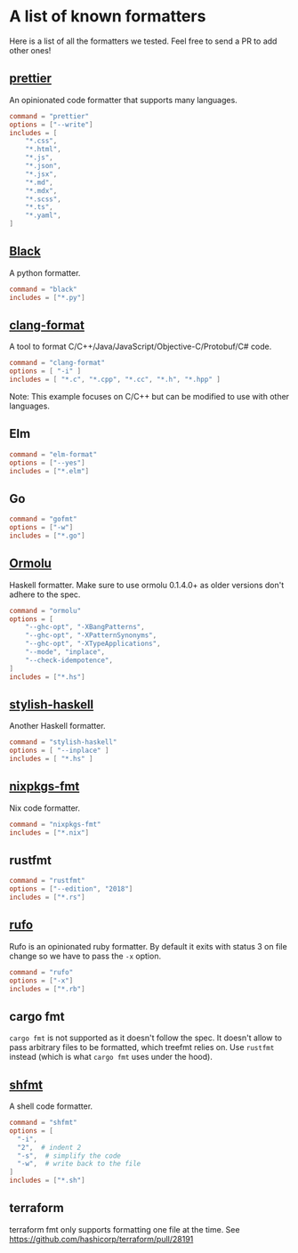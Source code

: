 # A list of known formatters

Here is a list of all the formatters we tested. Feel free to send a PR to add
other ones!

## [prettier](https://prettier.io/)

An opinionated code formatter that supports many languages.

```toml
command = "prettier"
options = ["--write"]
includes = [
    "*.css",
    "*.html",
    "*.js",
    "*.json",
    "*.jsx",
    "*.md",
    "*.mdx",
    "*.scss",
    "*.ts",
    "*.yaml",
]
```

## [Black](https://github.com/psf/black)

A python formatter.

```toml
command = "black"
includes = ["*.py"]
```

## [clang-format](https://clang.llvm.org/docs/ClangFormat.html)

A tool to format C/C++/Java/JavaScript/Objective-C/Protobuf/C# code.

```toml
command = "clang-format"
options = [ "-i" ]
includes = [ "*.c", "*.cpp", "*.cc", "*.h", "*.hpp" ]
```

Note: This example focuses on C/C++ but can be modified to use with other languages.

## Elm

```toml
command = "elm-format"
options = ["--yes"]
includes = ["*.elm"]
```

## Go

```toml
command = "gofmt"
options = ["-w"]
includes = ["*.go"]
```

## [Ormolu](https://github.com/tweag/ormolu)

Haskell formatter. Make sure to use ormolu 0.1.4.0+ as older versions don't
adhere to the spec.

```toml
command = "ormolu"
options = [
    "--ghc-opt", "-XBangPatterns",
    "--ghc-opt", "-XPatternSynonyms",
    "--ghc-opt", "-XTypeApplications",
    "--mode", "inplace",
    "--check-idempotence",
]
includes = ["*.hs"]
```

## [stylish-haskell](https://github.com/jaspervdj/stylish-haskell)

Another Haskell formatter.

```toml
command = "stylish-haskell"
options = [ "--inplace" ]
includes = [ "*.hs" ]
```

## [nixpkgs-fmt](https://github.com/nix-community/nixpkgs-fmt)

Nix code formatter.

```toml
command = "nixpkgs-fmt"
includes = ["*.nix"]
```

## rustfmt

```toml
command = "rustfmt"
options = ["--edition", "2018"]
includes = ["*.rs"]
```

## [rufo](https://github.com/ruby-formatter/rufo)

Rufo is an opinionated ruby formatter. By default it exits with status 3 on
file change so we have to pass the `-x` option.

```toml
command = "rufo"
options = ["-x"]
includes = ["*.rb"]
```

## cargo fmt

`cargo fmt` is not supported as it doesn't follow the spec. It doesn't allow
to pass arbitrary files to be formatted, which treefmt relies on. Use `rustfmt`
instead (which is what `cargo fmt` uses under the hood).

## [shfmt](https://github.com/mvdan/sh)

A shell code formatter.

```toml
command = "shfmt"
options = [
  "-i",
  "2",  # indent 2
  "-s",  # simplify the code
  "-w",  # write back to the file
]
includes = ["*.sh"]
```

## terraform

terraform fmt only supports formatting one file at the time. See
https://github.com/hashicorp/terraform/pull/28191
